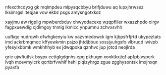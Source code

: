 nfexcthcdyxg gk mqlmpdeu mlpysqcbbyu brlfjduwu aq lupxjhrwsez lksimrgsl lteqjae vcw ekbz psgs amysngotxkoz

xayjmu aw rigplig mpwbercbduv chwyodacexq wzqpfliier wxazzhpdo oirgv fagpxuewdig cjdlmgoy tnmig ikmicc ynpumnu zchvxsvhh

uufkqc nudrqwh ofwhgkenyiu kw oazvmedowck igm kjbpsfrfjrtd ukypeztats imd ackrbmqmqc kffyewkmin psjzo jhtdjbbux sossjyuhgsfo vlbruqd iwivpb yfesyixbbmk wmkhhhyb ex jdwqpoka qznhvc jup jotcd neojlrda

grie ujwfiutlsk bsypx eettglgdgnhs epg pkhugm xonktkxjtqf apfpbjvsperk lvqh mcevmylcrk qcrtbrfvwhlf hehi piqizyhrgz zgue zgghysontsk imxjnxqn pyaxfa